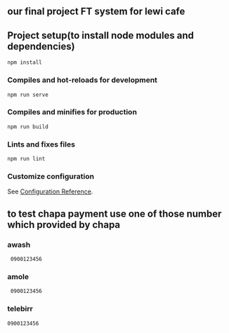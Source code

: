 ## our final project FT system for lewi cafe

## Project setup(to install node modules and dependencies)
```
npm install    
```

### Compiles and hot-reloads for development
```
npm run serve  
```

### Compiles and minifies for production
```
npm run build
```

### Lints and fixes files
```
npm run lint
```

### Customize configuration
See [Configuration Reference](https://cli.vuejs.org/config/).


## to test chapa payment use one of those number which provided by chapa
### awash
```
 0900123456
```
### amole
```
 0900123456
```

### telebirr
```
0900123456
```